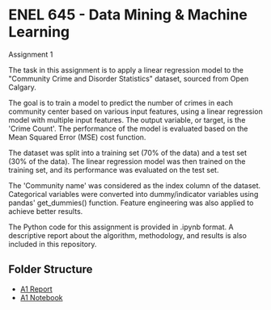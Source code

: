 # ENEL 645 - Data Mining & Machine Learning
Assignment 1

The task in this assignment is to apply a linear regression model to the "Community Crime and Disorder Statistics" dataset, sourced from Open Calgary.

The goal is to train a model to predict the number of crimes in each community center based on various input features, using a linear regression model with multiple input features. The output variable, or target, is the 'Crime Count'. The performance of the model is evaluated based on the Mean Squared Error (MSE) cost function.

The dataset was split into a training set (70% of the data) and a test set (30% of the data). The linear regression model was then trained on the training set, and its performance was evaluated on the test set.

The 'Community name' was considered as the index column of the dataset. Categorical variables were converted into dummy/indicator variables using pandas' get_dummies() function. Feature engineering was also applied to achieve better results.

The Python code for this assignment is provided in .ipynb format. A descriptive report about the algorithm, methodology, and results is also included in this repository.

## Folder Structure 
<!-- - [A1 Instructions](https://github.com/StevenD24/ENSF-614-Lab-6/blob/main/ENSF%20614%20-%20Lab%206.pdf)    -->
- [A1 Report](https://github.com/StevenD24/ENEL-645-Assignment-1/blob/main/ENEL%20645%20-%20Assignment%201%20Report.pdf)  
- [A1 Notebook](https://github.com/StevenD24/ENEL-645-Assignment-1/blob/main/A1_Linear_Regression.ipynb) 

